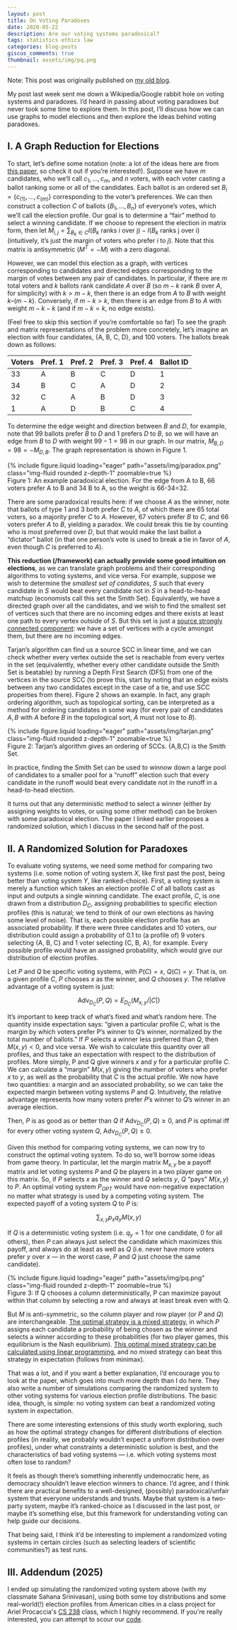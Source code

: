 ```yaml
---
layout: post
title: On Voting Paradoxes
date: 2020-05-22
description: Are our voting systems paradoxical?
tags: statistics ethics law
categories: blog-posts
giscus_comments: true
thumbnail: assets/img/pq.png
---
```

Note: This post was originally published on [my old blog](https://randomquadwalks.com/2020/05/22/on-voting-paradoxes/).

My post last week sent me down a Wikipedia/Google rabbit hole on voting systems and paradoxes.  I’d heard in passing about voting paradoxes but never took some time to explore them.  In this post, I’ll discuss how we can use graphs to model elections and then explore the ideas behind voting paradoxes.

## I. A Graph Reduction for Elections

To start, let’s define some notation (note: a lot of the ideas here are from [this paper](https://people.csail.mit.edu/rivest/gt/2010-05-22-RivestShen-AnOptimalSingleWinnerPreferentialVotingSystemBasedOnGameTheory_conf.pdf), so check it out if you’re interested!).  Suppose we have $m$ candidates, who we’ll call $c_1, \ldots, c_m$, and $n$ voters, with each voter casting a ballot ranking some or all of the candidates.  Each ballot is an ordered set $B_i = \{c_{(1)}, \ldots , c_{(m)}\}$ corresponding to the voter’s preferences.  We can then construct a collection $C$ of ballots $\{B_1, \ldots, B_n\}$ of everyone’s votes, which we’ll call the election profile.  Our goal is to determine a “fair” method to select a winning candidate.  If we choose to represent the election in matrix form, then let $M_{i,j} = \sum_{B_k \in C} I(B_k \text{ ranks i over j}) - I(B_k \text{ ranks j over i})$ (intuitively, it’s just the margin of voters who prefer $i$ to $j$).  Note that this matrix is antisymmetric ($M^T = -M$) with a zero diagonal.

However, we can model this election as a graph, with vertices corresponding to candidates and directed edges corresponding to the margin of votes between any pair of candidates.  In particular, if there are $m$ total voters and $k$ ballots rank candidate $A$ over $B$ (so $m-k$ rank $B$ over $A$, for simplicity) with $k > m-k$, then there is an edge from $A$ to $B$ with weight $k – (m-k)$.  Conversely, if $m-k > k$, then there is an edge from $B$ to $A$ with weight $m-k-k$ (and if $m-k = k$, no edge exists). 

(Feel free to skip this section if you’re comfortable so far)  To see the graph and matrix representations of the problem more concretely, let’s imagine an election with four candidates, {A, B, C, D}, and 100 voters.  The ballots break down as follows:

| Voters | Pref. 1 | Pref. 2 | Pref. 3 | Pref. 4 | Ballot ID |
|--------|---------|---------|---------|---------|-----------|
| 33     | A       | B       | C       | D       | 1         |
| 34     | B       | C       | A       | D       | 2         |
| 32     | C       | A       | B       | D       | 3         |
| 1      | A       | D       | B       | C       | 4         |

To determine the edge weight and direction between $B$ and $D$, for example, note that 99 ballots prefer $B$ to $D$ and 1 prefers $D$ to $B$, so we will have an edge from $B$ to $D$ with weight $99-1=98$ in our graph.  In our matrix, $M_{B,D} = 98 = -M_{D,B}$.  The graph representation is shown in Figure 1.

<div class="row mt-3">
    <div class="col-sm mt-3 mt-md-0">
        {% include figure.liquid loading="eager" path="assets/img/paradox.png" class="img-fluid rounded z-depth-1" zoomable=true %}
    </div>
</div>
<div class="caption">
    Figure 1: An example paradoxical election. For the edge from A to B, 66 voters prefer A to B and 34 B to A, so the weight is 66-34=32.
</div>

There are some paradoxical results here: if we choose $A$ as the winner, note that ballots of type 1 and 3 both prefer $C$ to $A$, of which there are 65 total voters, so a majority prefer $C$ to $A$.  However, 67 voters prefer $B$ to $C$, and 66 voters prefer $A$ to $B$, yielding a paradox.  We could break this tie by counting who is most preferred over $D$, but that would make the last ballot a “dictator” ballot (in that one person’s vote is used to break a tie in favor of $A$, even though $C$ is preferred to $A$).

**This reduction (/framework) can actually provide some good intuition on elections**, as we can translate graph problems and their corresponding algorithms to voting systems, and vice versa.  For example, suppose we wish to determine the _smallest set of candidates_, $S$ such that every candidate in $S$ would beat every candidate not in $S$ in a head-to-head matchup (economists call this set the Smith Set).  Equivalently, we have a directed graph over all the candidates, and we wish to find the smallest set of vertices such that there are no incoming edges and there exists at least one path to every vertex outside of $S$.  But this set is just a [source strongly connected component](https://courses.grainger.illinois.edu/cs473/fa2011/lec/02_notes.pdf): we have a set of vertices with a cycle amongst them, but there are no incoming edges. 

Tarjan’s algorithm can find us a source SCC in linear time, and we can check whether every vertex outside the set is reachable from every vertex in the set (equivalently, whether every other candidate outside the Smith Set is beatable) by running a Depth First Search (DFS) from one of the vertices in the source SCC (to prove this, start by noting that an edge exists between any two candidates except in the case of a tie, and use SCC properties from there).  Figure 2 shows an example.  In fact, any graph ordering algorithm, such as topological sorting, can be interpreted as a method for ordering candidates in some way (for every pair of candidates $A, B$ with $A$ before $B$ in the topological sort, $A$ must not lose to $B$).

<div class="row mt-3">
    <div class="col-sm mt-3 mt-md-0">
        {% include figure.liquid loading="eager" path="assets/img/tarjan.png" class="img-fluid rounded z-depth-1" zoomable=true %}
    </div>
</div>
<div class="caption">
    Figure 2: Tarjan’s algorithm gives an ordering of SCCs. {A,B,C} is the Smith Set.
</div>

In practice, finding the Smith Set can be used to winnow down a large pool of candidates to a smaller pool for a “runoff” election such that every candidate in the runoff would beat every candidate not in the runoff in a head-to-head election.

It turns out that any deterministic method to select a winner (either by assigning weights to votes, or using some other method) can be broken with some paradoxical election.  The paper I linked earlier proposes a randomized solution, which I discuss in the second half of the post.


## II. A Randomized Solution for Paradoxes

To evaluate voting systems, we need some method for comparing two systems (i.e. some notion of voting system $X$, like first past the post, being better than voting system $Y$, like ranked-choice).  First, a voting system is merely a function which takes an election profile $C$ of all ballots cast as input and outputs a single winning candidate.  The exact profile, $C$, is one drawn from a distribution $D_C$, assigning probabilities to specific election profiles (this is natural; we tend to think of our own elections as having some level of noise). That is, each possible election profile has an associated probability. If there were three candidates and 10 voters, our distribution could assign a probability of 0.1 to (a profile of) 9 voters selecting {A, B, C} and 1 voter selecting {C, B, A}, for example. Every possible profile would have an assigned probability, which would give our distribution of election profiles.

Let $P$ and $Q$ be specific voting systems, with $P(C) = x$, $Q(C) = y$.  That is, on a given profile $C$, $P$ chooses $x$ as the winner, and $Q$ chooses $y$.  The relative advantage of a voting system is just:

$$\text{Adv}_{D_C}(P,Q) = E_{D_C} (M_{x,y} / |C|)$$

It’s important to keep track of what’s fixed and what’s random here.  The quantity inside expectation says: “given a particular profile $C$, what is the margin by which voters prefer P’s winner to Q’s winner, normalized by the total number of ballots.”  If $P$ selects a winner less preferred than $Q$, then $M(x,y) < 0$, and vice versa.  We wish to calculate this quantity over all profiles, and thus take an expectation with respect to the distribution of profiles.  More simply, P and Q give winners $x$ and $y$ for a particular profile $C$. We can calculate a “margin” $M(x,y)$ giving the number of voters who prefer $x$ to $y$, as well as the probability that $C$ is the actual profile. We now have two quantities: a margin and an associated probability, so we can take the expected margin between voting systems $P$ and $Q$. Intuitively, the relative advantage represents how many voters prefer $P$’s winner to $Q$’s winner in an average election.

Then, $P$ is as good as or better than $Q$ if $\text{Adv}_{D_C}(P,Q) \geq 0$, and $P$ is optimal iff for every other voting system $Q$, $\text{Adv}_{D_C}(P,Q) \geq 0$.

Given this method for comparing voting systems, we can now try to construct the optimal voting system.  To do so, we’ll borrow some ideas from game theory.  In particular, let the margin matrix $M_{x,y}$ be a payoff matrix and let voting systems $P$ and $Q$ be players in a two player game on this matrix.  So, if $P$ selects $x$ as the winner and $Q$ selects $y$, $Q$ “pays” $M(x,y)$ to $P$.  An optimal voting system $P_{OPT}$ would have non-negative expectation no matter what strategy is used by a competing voting system.  The expected payoff of a voting system $Q$ to $P$ is:

$$ \sum_{x,y} p_x q_y M(x,y) $$

If $Q$ is a deterministic voting system (i.e. $q_y = 1$ for one candidate, $0$ for all others), then $P$ can always just select the candidate which maximizes this payoff, and always do at least as well as $Q$ (i.e. never have more voters prefer $y$ over $x$ — in the worst case, $P$ and $Q$ just choose the same candidate).

<div class="row mt-3">
    <div class="col-sm mt-3 mt-md-0">
        {% include figure.liquid loading="eager" path="assets/img/pq.png" class="img-fluid rounded z-depth-1" zoomable=true %}
    </div>
</div>
<div class="caption">
    Figure 3: If Q chooses a column deterministically, P can maximize payout within that column by selecting a row and always at least break even with Q.
</div>

But $M$ is anti-symmetric, so the column player and row player (or $P$ and $Q$) are interchangeable.  [The optimal strategy is a mixed strategy](https://www.cs.unc.edu/~lazebnik/fall10/lec11_game_theory2.pdf), in which $P$ assigns each candidate a probability of being chosen as the winner and selects a winner according to these probabilities (for two player games, this equilibrium is the Nash equilibrium).  [This optimal mixed strategy can be calculated using linear programming](https://sites.fas.harvard.edu/~libcs124/CS/lec16.pdf), and no mixed strategy can beat this strategy in expectation (follows from minimax).

That was a lot, and if you want a better explanation, I’d encourage you to look at the paper, which goes into much more depth than I do here.  They also write a number of simulations comparing the randomized system to other voting systems for various election profile distributions. The basic idea, though, is simple: no voting system can beat a randomized voting system in expectation.

There are some interesting extensions of this study worth exploring, such as how the optimal strategy changes for different distributions of election profiles (in reality, we probably wouldn’t expect a uniform distribution over profiles), under what constraints a deterministic solution is best, and the characteristics of bad voting systems  — i.e. which voting systems most often lose to random?

It feels as though there’s something inherently undemocratic here, as democracy shouldn’t leave election winners to chance.  I’d agree, and I think there are practical benefits to a well-designed, (possibly) paradoxical/unfair system that everyone understands and trusts.  Maybe that system is a two-party system, maybe it’s ranked-choice as I discussed in the last post, or maybe it’s something else, but this framework for understanding voting can help guide our decisions.

That being said, I think it’d be interesting to implement a randomized voting systems in certain circles (such as selecting leaders of scientific communities?) as test runs.

## III. Addendum (2025)

I ended up simulating the randomized voting system above (with my classmate Sahana Srinivasan), using both some toy distributions and some real-world(!) election profiles from American cities in a class project for Ariel Procaccia's [CS 238](https://econcs.seas.harvard.edu/class/cs-238-dpi-612-optimized-democracy) class, which I highly recommend. If you're really interested, you can attempt to scour our [code](https://github.com/shuvom-s/cs238project/tree/main).






